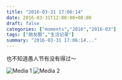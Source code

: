 ```yaml
---
title: "2016-03-31 17:06:14"
date: 2016-03-31T12:00:00+08:00
draft: false
categories: ["moments","2016","2016-03"]
tags: ["朋友圈","生活记录"]
summary: "2016-03-31 17:06:14..."
---
```


也不知道愚人节有没有得过～

![Media 1](/Moments/photos/2016-03-31/201603311706140.jpg)
![Media 2](/Moments/photos/2016-03-31/201603311706141.jpg)

